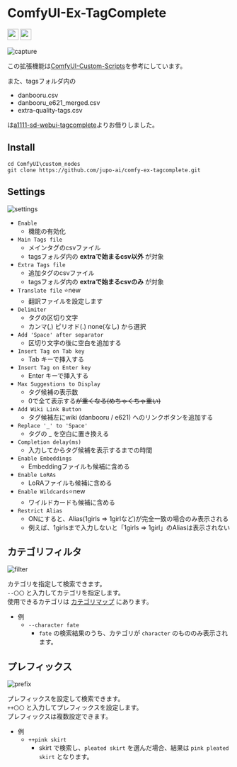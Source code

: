 # ComfyUI-Ex-TagComplete

[<img src="https://img.shields.io/badge/lang-English-red.svg?style=plastic" height="25" />](README.en.md)
[<img src="https://img.shields.io/badge/言語-日本語-green.svg?style=plastic" height="25" />](README.md)

![capture](https://files.catbox.moe/fv292m.webp)

この拡張機能は[ComfyUI-Custom-Scripts](https://github.com/pythongosssss/ComfyUI-Custom-Scripts)を参考にしています。

また、tagsフォルダ内の

- danbooru.csv
- danbooru_e621_merged.csv
- extra-quality-tags.csv

は[a1111-sd-webui-tagcomplete](https://github.com/DominikDoom/a1111-sd-webui-tagcomplete)よりお借りしました。

## Install
```
cd ComfyUI\custom_nodes
git clone https://github.com/jupo-ai/comfy-ex-tagcomplete.git
```

## Settings
![settings](https://files.catbox.moe/0ai9mj.png)

- `Enable`
  - 機能の有効化
- `Main Tags file`
  - メインタグのcsvファイル
  - tagsフォルダ内の **extraで始まるcsv以外** が対象
- `Extra Tags file`
  - 追加タグのcsvファイル
  - tagsフォルダ内の **extraで始まるcsvのみ** が対象
- `Translate file` ⭐new
  - 翻訳ファイルを設定します
- `Delimiter`
  - タグの区切り文字
  - カンマ(,) ピリオド(.) none(なし) から選択
- `Add 'Space' after separator`
  - 区切り文字の後に空白を追加する
- `Insert Tag on Tab key`
  - Tab キーで挿入する
- `Insert Tag on Enter key`
  - Enter キーで挿入する
- `Max Suggestions to Display`
  - タグ候補の表示数
  - 0で全て表示する~~が重くなる(めちゃくちゃ重い)~~
- `Add Wiki Link Button`
  - タグ候補左にwiki (danbooru / e621) へのリンクボタンを追加する
- `Replace '_' to 'Space'`
  - タグの _ を空白に置き換える
- `Completion delay(ms)`
  - 入力してからタグ候補を表示するまでの時間
- `Enable Embeddings`
  - Embeddingファイルも候補に含める
- `Enable LoRAs`
  - LoRAファイルも候補に含める
- `Enable Wildcards`⭐new
  - ワイルドカードも候補に含める
- `Restrict Alias`
  - ONにすると、Alias(1girls => 1girlなど)が完全一致の場合のみ表示される
  - 例えば、1girlsまで入力しないと「1girls => 1girl」のAliasは表示されない


## カテゴリフィルタ
![filter](https://files.catbox.moe/bir330.png)

カテゴリを指定して検索できます。  
`--〇〇` と入力してカテゴリを指定します。  
使用できるカテゴリは [カテゴリマップ](category_map.csv) にあります。  
- 例
  - `--character fate`
    - `fate` の検索結果のうち、カテゴリが `character` のもののみ表示されます。


## プレフィックス
![prefix](https://files.catbox.moe/uddq2d.png)

プレフィックスを設定して検索できます。  
`++〇〇` と入力してプレフィックスを設定します。  
プレフィックスは複数設定できます。  
- 例
  - `++pink skirt`
    - skirt で検索し、`pleated skirt` を選んだ場合、結果は `pink pleated skirt` となります。